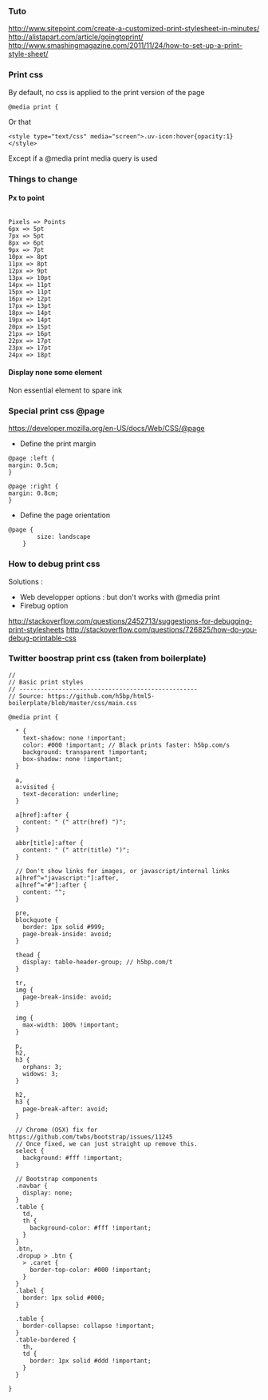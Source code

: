 ### Tuto 
http://www.sitepoint.com/create-a-customized-print-stylesheet-in-minutes/
http://alistapart.com/article/goingtoprint/
http://www.smashingmagazine.com/2011/11/24/how-to-set-up-a-print-style-sheet/

### Print css

By default, no css is applied to the print version of the page 
````
@media print {
````

Or that 
````
<style type="text/css" media="screen">.uv-icon:hover{opacity:1}</style>
````

Except if a @media print media query is used

### Things to change 
#### Px to point 
````

Pixels => Points
6px => 5pt
7px => 5pt
8px => 6pt
9px => 7pt
10px => 8pt
11px => 8pt
12px => 9pt
13px => 10pt
14px => 11pt
15px => 11pt
16px => 12pt
17px => 13pt
18px => 14pt
19px => 14pt
20px => 15pt
21px => 16pt
22px => 17pt
23px => 17pt
24px => 18pt
````

#### Display none some element 

Non essential element to spare ink

### Special print css @page 
https://developer.mozilla.org/en-US/docs/Web/CSS/@page

* Define the print margin
````
@page :left {
margin: 0.5cm;
}

@page :right {
margin: 0.8cm;
}
````
* Define the page orientation
````
@page {
        size: landscape
    }
````


### How to debug print css

Solutions : 

* Web developper options : but don't works with @media print
* Firebug option

http://stackoverflow.com/questions/2452713/suggestions-for-debugging-print-stylesheets
http://stackoverflow.com/questions/726825/how-do-you-debug-printable-css

### Twitter boostrap print css (taken from boilerplate)

````
//
// Basic print styles
// --------------------------------------------------
// Source: https://github.com/h5bp/html5-boilerplate/blob/master/css/main.css

@media print {

  * {
    text-shadow: none !important;
    color: #000 !important; // Black prints faster: h5bp.com/s
    background: transparent !important;
    box-shadow: none !important;
  }

  a,
  a:visited {
    text-decoration: underline;
  }

  a[href]:after {
    content: " (" attr(href) ")";
  }

  abbr[title]:after {
    content: " (" attr(title) ")";
  }

  // Don't show links for images, or javascript/internal links
  a[href^="javascript:"]:after,
  a[href^="#"]:after {
    content: "";
  }

  pre,
  blockquote {
    border: 1px solid #999;
    page-break-inside: avoid;
  }

  thead {
    display: table-header-group; // h5bp.com/t
  }

  tr,
  img {
    page-break-inside: avoid;
  }

  img {
    max-width: 100% !important;
  }

  p,
  h2,
  h3 {
    orphans: 3;
    widows: 3;
  }

  h2,
  h3 {
    page-break-after: avoid;
  }

  // Chrome (OSX) fix for https://github.com/twbs/bootstrap/issues/11245
  // Once fixed, we can just straight up remove this.
  select {
    background: #fff !important;
  }

  // Bootstrap components
  .navbar {
    display: none;
  }
  .table {
    td,
    th {
      background-color: #fff !important;
    }
  }
  .btn,
  .dropup > .btn {
    > .caret {
      border-top-color: #000 !important;
    }
  }
  .label {
    border: 1px solid #000;
  }

  .table {
    border-collapse: collapse !important;
  }
  .table-bordered {
    th,
    td {
      border: 1px solid #ddd !important;
    }
  }

}
````